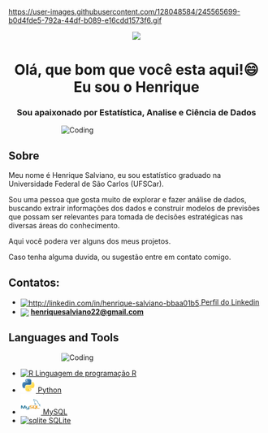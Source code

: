 https://user-images.githubusercontent.com/128048584/245565699-b0d4fde5-792a-44df-b089-e16cdd1573f6.gif

<Banner>
  
<div align= "center">
<img src= "https://github.com/HenriqueSalviano/HenriqueSalviano/assets/128048584/8178af8e-9b43-47e3-af98-8add32789145" />
</div>

<!------------------------------- DIVISÂO ------------------------------------->
  
  
<Inicio e Sobre>
  
<h1 align="center">Olá, que bom que você esta aqui!😄 Eu sou o Henrique 
<h3 align="center">Sou apaixonado por Estatística, Analise e Ciência de Dados</h3>

<img align="right" alt="Coding" width="400" src="https://user-images.githubusercontent.com/128048584/245565699-b0d4fde5-792a-44df-b089-e16cdd1573f6.gif">

<br/> 

## Sobre  
Meu nome é Henrique Salviano, eu sou estatístico graduado na Universidade Federal de São Carlos (UFSCar).
  
Sou uma pessoa que gosta muito de explorar e fazer análise de dados, buscando extrair informações dos dados e construir modelos de previsões que possam ser relevantes para tomada de decisões estratégicas nas diversas áreas do conhecimento.
  
Aqui você podera ver alguns dos meus projetos. 

Caso tenha alguma duvida, ou sugestão entre em contato comigo.
  
## Contatos:
- <a href="https://linkedin.com/in/http://linkedin.com/in/henrique-salviano-bbaa01b5" target="blank"><img align="center" src="https://raw.githubusercontent.com/rahuldkjain/github-profile-readme-generator/master/src/images/icons/Social/linked-in-alt.svg" alt="http://linkedin.com/in/henrique-salviano-bbaa01b5" height="20" width="20" /> Perfil do Linkedin </a>
- <img align="center" src="https://ssl.gstatic.com/ui/v1/icons/mail/rfr/logo_gmail_lockup_default_1x_r5.png" width="70"/> **henriquesalviano22@gmail.com**
  
  
<!------------------------------- DIVISÂO ------------------------------------->  

<!Competências>
  
## Languages and Tools
  
<img align="right" alt="Coding" width="400" src="https://github-readme-stats.vercel.app/api/top-langs?username=henriquesalviano&show_icons=true&locale=en&layout=compact" alt="henriquesalviano">

<br/>

- <a href="https://www.r-project.org/" target="_blank" rel="noreferrer"> <img src="https://www.r-project.org/Rlogo.png" alt="R" width="30"/> Linguagem de programação R </a>
- <a href="https://www.python.org" target="_blank" rel="noreferrer"> <img src="https://raw.githubusercontent.com/devicons/devicon/master/icons/python/python-original.svg" alt="python" width="30"/> Python </a> 
- <a href="https://www.mysql.com/" target="_blank" rel="noreferrer"> <img src="https://raw.githubusercontent.com/devicons/devicon/master/icons/mysql/mysql-original-wordmark.svg" alt="mysql" width="40"/> MySQL </a> 
- <a href= "https://www.sqlite.org/" target="_blank" rel="noreferrer"> <img src="https://www.vectorlogo.zone/logos/sqlite/sqlite-icon.svg" alt="sqlite" width="30"/> SQLite </a> 

  
  
